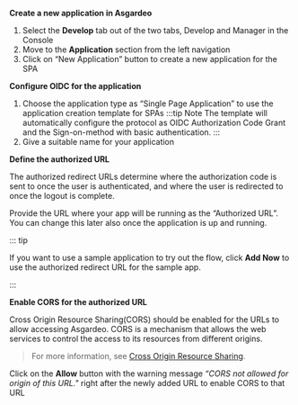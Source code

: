 **Create a new application in Asgardeo**

1. Select the **Develop** tab out of the two tabs, Develop and Manager in the Console
2. Move to the **Application** section from the left navigation
3. Click on “New Application” button to create a new application for the SPA

**Configure OIDC for the application**

1. Choose the application type as “Single Page Application” to use the application creation template for SPAs
:::tip Note
The template will automatically configure the protocol as OIDC Authorization Code Grant and the Sign-on-method with basic authentication.
:::
2. Give a suitable name for your application

**Define the authorized URL**

The authorized redirect URLs determine where the authorization code is sent to once the user is authenticated, and where the user is redirected to once the logout is complete.

Provide the URL where your app will be running as the “Authorized URL”. You can change this later also once the application is up and running.

::: tip

If you want to use a sample application to try out the flow, click **Add Now** to use the authorized redirect URL for the sample app.

:::

**Enable CORS for the authorized URL**

Cross Origin Resource Sharing(CORS) should be enabled for the URLs to allow accessing Asgardeo. CORS is a mechanism that allows the web services to control the access to its resources from different origins.
> For more information, see [Cross Origin Resource Sharing](TODO:link-to-concept).

  Click on the **Allow** button with the warning message *“CORS not allowed for origin of this URL."* right after the newly added URL to enable CORS to that URL
